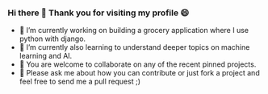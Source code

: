 ### Hi there 👋 Thank you for visiting my profile 😄


- 🔭 I’m currently working on building a grocery application where I use python with django.
- 🌱 I’m currently also learning to understand deeper topics on machine learning and AI.
- 👯 You are welcome to collaborate on any of the recent pinned projects.
- 💬 Please ask me about how you can contribute or just fork a project and feel free to send me a pull request ;)
<!--
**chandant9/chandant9** is a ✨ _special_ ✨ repository because its `README.md` (this file) appears on your GitHub profile.

Here are some ideas to get you started:

- 🔭 I’m currently working on building a grocery application where I use python with django.
- 🌱 I’m currently also learning to understand deeper topics on machine learning and AI
- 👯 You are welcome to collaborate on any of my recent projects
- 💬 Please ask me about how you can contribute.
- 📫 How to reach me: ...
- 😄 Pronouns: ...
- ⚡ Fun fact: ...
-->
